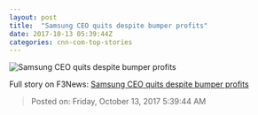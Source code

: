 ```yaml
---
layout: post
title:  "Samsung CEO quits despite bumper profits"
date: 2017-10-13 05:39:44Z
categories: cnn-com-top-stories
---
```


![Samsung CEO quits despite bumper profits](http://i2.cdn.turner.com/money/dam/assets/161114175705-samsung-logo-lights-780x439.jpg)




Full story on F3News: [Samsung CEO quits despite bumper profits](http://www.f3nws.com/n/Sr3YQC)

> Posted on: Friday, October 13, 2017 5:39:44 AM

